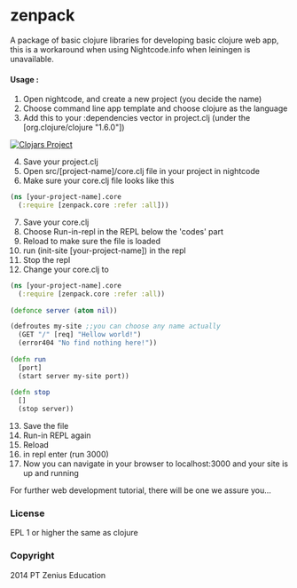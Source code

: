 zenpack
=======

A package of basic clojure libraries for developing basic clojure web app, this is a workaround when
using Nightcode.info when leiningen is unavailable.

#### Usage :

1. Open nightcode, and create a new project (you decide the name)  
2. Choose command line app template and choose clojure as the language  
3. Add this to your :dependencies vector in project.clj (under the [org.clojure/clojure "1.6.0"])  

[![Clojars Project](http://clojars.org/zenedu/zenpack/latest-version.svg)](http://clojars.org/zenedu/zenpack)

4. Save your project.clj  
5. Open src/[project-name]/core.clj file in your project in nightcode  
6. Make sure your core.clj file looks like this  

```clojure 
(ns [your-project-name].core
  (:require [zenpack.core :refer :all]))
```

7. Save your core.clj  
8. Choose Run-in-repl in the REPL below the 'codes' part  
9. Reload to make sure the file is loaded  
10. run (init-site [your-project-name]) in the repl  
11. Stop the repl  
12. Change your core.clj to   

```clojure
(ns [your-project-name].core
  (:require [zenpack.core :refer :all))
  
(defonce server (atom nil))

(defroutes my-site ;;you can choose any name actually
  (GET "/" [req] "Hellow world!")
  (error404 "No find nothing here!"))
  
(defn run
  [port]
  (start server my-site port))
  
(defn stop
  []
  (stop server))

```

13. Save the file  
14. Run-in REPL again  
15. Reload  
16. in repl enter (run 3000)  
17. Now you can navigate in your browser to localhost:3000 and your site is up and running  

For further web development tutorial, there will be one we assure you...

### License

EPL 1 or higher the same as clojure

### Copyright

2014 PT Zenius Education
